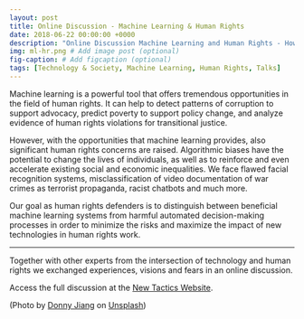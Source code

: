 ```yaml
---
layout: post
title: Online Discussion - Machine Learning & Human Rights
date: 2018-06-22 00:00:00 +0000
description: "Online Discussion Machine Learning and Human Rights - How to Maximize the Impact and Minimize the Risk"
img: ml-hr.png # Add image post (optional)
fig-caption: # Add figcaption (optional)
tags: [Technology & Society, Machine Learning, Human Rights, Talks]
---
```





Machine learning is a powerful tool that offers tremendous opportunities in the field of human rights. It can help to detect patterns of corruption to support advocacy, predict poverty to support policy change, and analyze evidence of human rights violations for transitional justice.

However, with the opportunities that  machine learning provides, also significant human rights concerns are raised. Algorithmic biases have the potential to change the lives of individuals, as well as to reinforce and even accelerate existing social and economic inequalities. We face flawed facial recognition systems, misclassification of video documentation of war crimes as terrorist propaganda, racist chatbots and much more.

Our goal as human rights defenders is to distinguish between beneficial machine learning systems from harmful automated decision-making processes in order to minimize the risks and maximize  the impact of new technologies in human rights work. 



-------



Together with other experts from the intersection of technology and human rights we exchanged experiences, visions and fears in an online discussion. 

Access the full discussion at the [New Tactics Website](https://www.newtactics.org/conversation/machine-learning-and-human-rights-how-maximize-impact-and-minimize-risk).









(Photo by [Donny Jiang](https://unsplash.com/@dotnny?utm_source=unsplash&utm_medium=referral&utm_content=creditCopyText) on [Unsplash](https://unsplash.com/s/photos/cyber?utm_source=unsplash&utm_medium=referral&utm_content=creditCopyText))



